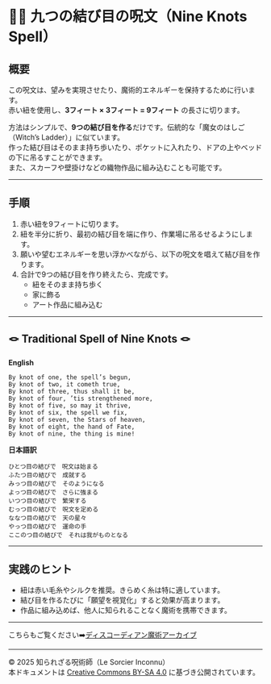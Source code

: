 # 🧙‍♀️ 九つの結び目の呪文（Nine Knots Spell）

## 概要
この呪文は、望みを実現させたり、魔術的エネルギーを保持するために行います。  
赤い紐を使用し、**3フィート × 3フィート = 9フィート** の長さに切ります。  

方法はシンプルで、**9つの結び目を作る**だけです。伝統的な「魔女のはしご（Witch’s Ladder）」に似ています。  
作った結び目はそのまま持ち歩いたり、ポケットに入れたり、ドアの上やベッドの下に吊るすことができます。  
また、スカーフや壁掛けなどの織物作品に組み込むことも可能です。

---

## 手順
1. 赤い紐を9フィートに切ります。  
2. 紐を半分に折り、最初の結び目を端に作り、作業場に吊るせるようにします。  
3. 願いや望むエネルギーを思い浮かべながら、以下の呪文を唱えて結び目を作ります。  
4. 合計で9つの結び目を作り終えたら、完成です。  
   - 紐をそのまま持ち歩く  
   - 家に飾る  
   - アート作品に組み込む  

---

## 🪢 Traditional Spell of Nine Knots 🪢

**English**

```
By knot of one, the spell’s begun,
By knot of two, it cometh true,
By knot of three, thus shall it be,
By knot of four, ’tis strengthened more,
By knot of five, so may it thrive,
By knot of six, the spell we fix,
By knot of seven, the Stars of heaven,
By knot of eight, the hand of Fate,
By knot of nine, the thing is mine!
```

**日本語訳**

```
ひとつ目の結びで　呪文は始まる  
ふたつ目の結びで　成就する  
みっつ目の結びで　そのようになる  
よっつ目の結びで　さらに強まる  
いつつ目の結びで　繁栄する  
むっつ目の結びで　呪文を定める  
ななつ目の結びで　天の星々  
やっつ目の結びで　運命の手  
ここのつ目の結びで　それは我がものとなる  
```

---

## 実践のヒント
- 紐は赤い毛糸やシルクを推奨。きらめく糸は特に適しています。  
- 結び目を作るたびに「願望を視覚化」すると効果が高まります。  
- 作品に組み込めば、他人に知られることなく魔術を携帯できます。  


---

こちらもご覧ください➡️[ディスコーディアン魔術アーカイブ](https://github.com/ravensgate-tux/Discordianism_ksc/blob/main/README.md)

---
© 2025 知られざる呪術師（Le Sorcier Inconnu）  
本ドキュメントは [Creative Commons BY-SA 4.0](https://creativecommons.org/licenses/by-sa/4.0/deed.ja) に基づき公開されています。
